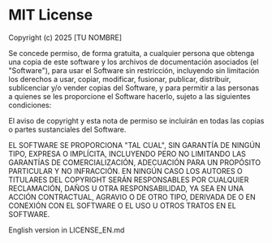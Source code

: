 # MIT License

Copyright (c) 2025 [TU NOMBRE]

Se concede permiso, de forma gratuita, a cualquier persona que obtenga una copia de este software y los archivos de documentación asociados (el "Software"), para usar el Software sin restricción, incluyendo sin limitación los derechos a usar, copiar, modificar, fusionar, publicar, distribuir, sublicenciar y/o vender copias del Software, y para permitir a las personas a quienes se les proporcione el Software hacerlo, sujeto a las siguientes condiciones:

El aviso de copyright y esta nota de permiso se incluirán en todas las copias o partes sustanciales del Software.

EL SOFTWARE SE PROPORCIONA "TAL CUAL", SIN GARANTÍA DE NINGÚN TIPO, EXPRESA O IMPLÍCITA, INCLUYENDO PERO NO LIMITANDO LAS GARANTÍAS DE COMERCIALIZACIÓN, ADECUACIÓN PARA UN PROPÓSITO PARTICULAR Y NO INFRACCIÓN. EN NINGÚN CASO LOS AUTORES O TITULARES DEL COPYRIGHT SERÁN RESPONSABLES POR CUALQUIER RECLAMACIÓN, DAÑOS U OTRA RESPONSABILIDAD, YA SEA EN UNA ACCIÓN CONTRACTUAL, AGRAVIO O DE OTRO TIPO, DERIVADA DE O EN CONEXIÓN CON EL SOFTWARE O EL USO U OTROS TRATOS EN EL SOFTWARE.

English version in LICENSE_EN.md

